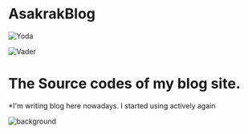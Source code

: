 # AsakrakBlog
![Yoda](https://raw.githubusercontent.com/scarmuega/choose-your-side/master/yoda.svg?sanitize=true#gh-light-mode-only)


![Vader](https://raw.githubusercontent.com/scarmuega/choose-your-side/master/vader.svg?sanitize=true#gh-dark-mode-only)

# The Source codes of my blog site.
*I'm writing blog here nowadays. I started using actively again


![background](https://user-images.githubusercontent.com/66999194/179390715-c6c3a958-4de8-4ef4-a1b1-65f4e7a737e9.png)
